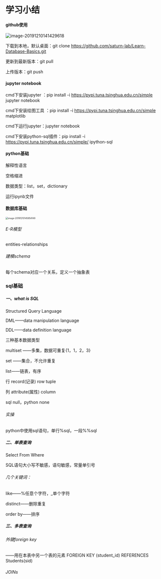 # 学习小结

#### github使用

![image-20191210141429618](C:\Users\33037\AppData\Roaming\Typora\typora-user-images\image-20191210141429618.png)

下载到本地，默认桌面：git clone https://github.com/saturn-lab/Learn-Database-Basics.git

更新到最新版本：git pull

上传版本：git push

#### jupyter notebook

cmd下安装jupyter ：pip install -i https://pypi.tuna.tsinghua.edu.cn/simple  jupyter notebook

cmd下安装绘图工具 ：pip install -i https://pypi.tuna.tsinghua.edu.cn/simple matplotlib

cmd下运行jupyter：jupyter notebook

cmd下安装python-sql插件：pip install -i https://pypi.tuna.tsinghua.edu.cn/simple/ ipython-sql

#### python基础

 解释性语言

空格缩进

数据类型：list，set，dictionary

运行ipynb文件



#### 数据库基础

<img src="C:\Users\33037\AppData\Roaming\Typora\typora-user-images\image-20191210145854149.png" alt="image-20191210145854149" style="zoom:50%;" />

###### E-R模型

entities-relationships

###### 建模schema

每个schema对应一个关系，定义一个抽象表

### sql基础

##### 一、what is SQL

Structured Query Language

DML——data manipulation language

DDL——data definition language

三种基本数据类型

multiset ——多集，数据可重复{1，1，2，3}

set ——集合，不允许重复

list——链表，有序

行 record(记录) row tuple

列 attribute(属性) column

sql null，python none

###### 实操

python中使用sql语句，单行%sql，一段%%sql

##### 二、单表查询

Select From Where

SQL语句大小写不敏感，语句敏感，常量单引号

###### 几个关键词：

like——%任意个字符，_单个字符

distinct——删除重复

order by——排序

##### 三、多表查询

###### 外键foreign key

——用在本表中另一个表的元素
FOREIGN KEY (student_id) REFERENCES Students(sid)  

###### JOINs

